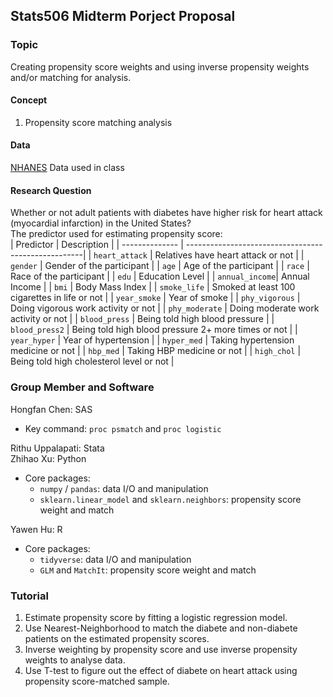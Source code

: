 ## Stats506 Midterm Porject Proposal

### Topic
Creating propensity score weights and using inverse propensity weights and/or matching for analysis.

#### Concept
1. Propensity score matching analysis
   
#### Data
[NHANES](https://www.cdc.gov/nchs/nhanes/index.htm) Data used in class

#### Research Question
Whether or not adult patients with diabetes have higher risk for heart attack (myocardial infarction) in the United States?  
The predictor used for estimating propensity score:  
| Predictor      | Description                                         |
| -------------- | ----------------------------------------------------|
| `heart_attack` | Relatives have heart attack or not                  |
| `gender`       | Gender of the participant                           |
| `age`          | Age of the participant                              |
| `race`         | Race of the participant                             |
| `edu`          | Education Level                                     | 
| `annual_income`| Annual Income                                       | 
| `bmi`          | Body Mass Index                                     |
| `smoke_life`   | Smoked at least 100 cigarettes in life or not       |
| `year_smoke`   | Year of smoke                                       |
| `phy_vigorous` | Doing vigorous work activity or not                 | 
| `phy_moderate` | Doing moderate work activity or not                 |
| `blood_press`  | Being told high blood pressure                      | 
| `blood_press2` | Being told high blood pressure 2+ more times or not |
| `year_hyper`   | Year of hypertension                                | 
| `hyper_med`    | Taking hypertension medicine or not                 |
| `hbp_med`      | Taking HBP medicine or not                          | 
| `high_chol`    | Being told high cholesterol level or not            |

### Group Member and Software
Hongfan Chen: SAS  
- Key command: `proc psmatch` and `proc logistic`
  
Rithu Uppalapati: Stata  
Zhihao Xu: Python
- Core packages: 
    - `numpy` / `pandas`: data I/O and manipulation  
    - `sklearn.linear_model` and `sklearn.neighbors`: propensity score weight and match  

Yawen Hu: R
- Core packages: 
    - `tidyverse`: data I/O and manipulation  
    - `GLM` and `MatchIt`: propensity score weight and match 

### Tutorial
1. Estimate propensity score by fitting a logistic regression model.
2. Use Nearest-Neighborhood to match the diabete and non-diabete patients on the estimated propensity scores.
3. Inverse weighting by propensity score and use inverse propensity weights to analyse data.
4. Use T-test to figure out the effect of diabete on heart attack using propensity score-matched sample.